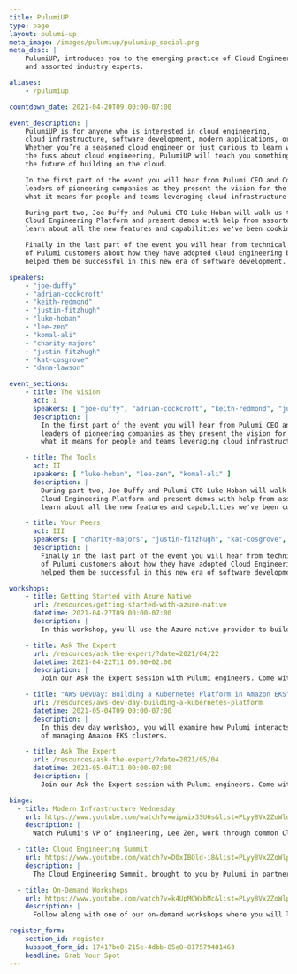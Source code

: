```yaml
---
title: PulumiUP
type: page
layout: pulumi-up
meta_image: /images/pulumiup/pulumiup_social.png
meta_desc: |
    PulumiUP, introduces you to the emerging practice of Cloud Engineering. Hear from the Pulumi team
    and assorted industry experts.

aliases:
    - /pulumiup

countdown_date: 2021-04-20T09:00:00-07:00

event_description: |
    PulumiUP is for anyone who is interested in cloud engineering,
    cloud infrastructure, software development, modern applications, or Pulumi.
    Whether you’re a seasoned cloud engineer or just curious to learn what’s all
    the fuss about cloud engineering, PulumiUP will teach you something new about
    the future of building on the cloud.

    In the first part of the event you will hear from Pulumi CEO and Co-Founder Joe Duffy and technical
    leaders of pioneering companies as they present the vision for the future of cloud engineering and
    what it means for people and teams leveraging cloud infrastructure and modern applications.

    During part two, Joe Duffy and Pulumi CTO Luke Hoban will walk us through new announcements about Pulumi's
    Cloud Engineering Platform and present demos with help from assorted Pulumi team members. You will
    learn about all the new features and capabilities we've been cooking up in the last year.

    Finally in the last part of the event you will hear from technical leaders across the industry and a collection
    of Pulumi customers about how they have adopted Cloud Engineering best practices and how those practices have
    helped them be successful in this new era of software development.

speakers:
    - "joe-duffy"
    - "adrian-cockcroft"
    - "keith-redmond"
    - "justin-fitzhugh"
    - "luke-hoban"
    - "lee-zen"
    - "komal-ali"
    - "charity-majors"
    - "justin-fitzhugh"
    - "kat-cosgrove"
    - "dana-lawson"

event_sections:
    - title: The Vision
      act: I
      speakers: [ "joe-duffy", "adrian-cockcroft", "keith-redmond", "justin-fitzhugh" ]
      description: |
        In the first part of the event you will hear from Pulumi CEO and Co-Founder Joe Duffy and technical
        leaders of pioneering companies as they present the vision for the future of cloud engineering and
        what it means for people and teams leveraging cloud infrastructure and modern applications.

    - title: The Tools
      act: II
      speakers: [ "luke-hoban", "lee-zen", "komal-ali" ]
      description: |
        During part two, Joe Duffy and Pulumi CTO Luke Hoban will walk us through new announcements about Pulumi's
        Cloud Engineering Platform and present demos with help from assorted Pulumi team members. You will
        learn about all the new features and capabilities we've been cooking up in the last year.

    - title: Your Peers
      act: III
      speakers: [ "charity-majors", "justin-fitzhugh", "kat-cosgrove", "dana-lawson" ]
      description: |
        Finally in the last part of the event you will hear from technical leaders across the industry and a collection
        of Pulumi customers about how they have adopted Cloud Engineering best practices and how those practices have
        helped them be successful in this new era of software development.

workshops:
    - title: Getting Started with Azure Native
      url: /resources/getting-started-with-azure-native
      datetime: 2021-04-27T09:00:00-07:00
      description: |
        In this workshop, you’ll use the Azure native provider to build infrastructure using Pulumi’s TypeScript SDK and examine some of the features not previously possible.

    - title: Ask The Expert
      url: /resources/ask-the-expert/?date=2021/04/22
      datetime: 2021-04-22T11:00:00+02:00
      description: |
        Join our Ask the Expert session with Pulumi engineers. Come with your Pulumi-based questions --- we'll be here to answer any questions that are Cloud Engineering related. Have a project you're currently working on? Bring it --- we love sharing!

    - title: "AWS DevDay: Building a Kubernetes Platform in Amazon EKS"
      url: /resources/aws-dev-day-building-a-kubernetes-platform
      datetime: 2021-05-04T09:00:00-07:00
      description: |
        In this dev day workshop, you will examine how Pulumi interacts with Kubernetes, and build real-world examples
        of managing Amazon EKS clusters.

    - title: Ask The Expert
      url: /resources/ask-the-expert/?date=2021/05/04
      datetime: 2021-05-04T11:00:00-07:00
      description: |
        Join our Ask the Expert session with Pulumi engineers. Come with your Pulumi-based questions --- we'll be here to answer any questions that are Cloud Engineering related. Have a project you're currently working on? Bring it --- we love sharing!

binge:
  - title: Modern Infrastructure Wednesday
    url: https://www.youtube.com/watch?v=wipwix3SU6s&list=PLyy8Vx2ZoWloyj3V5gXzPraiKStO2GGZw
    description: |
      Watch Pulumi's VP of Engineering, Lee Zen, work through common Cloud Engineering problems and preview the latest features in Pulumi's Cloud Engineering platform.

  - title: Cloud Engineering Summit
    url: https://www.youtube.com/watch?v=D0xIBOld-i8&list=PLyy8Vx2ZoWlpE6LxGPnfLfBQLbC7zX8FT
    description: |
      The Cloud Engineering Summit, brought to you by Pulumi in partnership with industry and community experts, focuses on how modern teams are leveraging the cloud to innovate faster than ever before during a period of unprecedented disruption.

  - title: On-Demand Workshops
    url: https://www.youtube.com/watch?v=k4UpMCWxbMc&list=PLyy8Vx2ZoWlpqnyXyCNXE5-ohzrqlhd-m
    description: |
      Follow along with one of our on-demand workshops where you will learn the basics of using Pulumi with many of our supported cloud providers.

register_form:
    section_id: register
    hubspot_form_id: 17417be0-215e-4dbb-85e8-817579401463
    headline: Grab Your Spot
---
```

